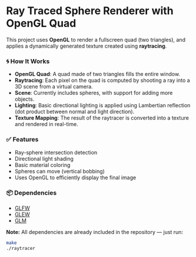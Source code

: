 # Ray Traced Sphere Renderer with OpenGL Quad

This project uses **OpenGL** to render a fullscreen quad (two triangles), and applies a dynamically generated texture created using **raytracing**.

### 🌀 How It Works

- **OpenGL Quad**: A quad made of two triangles fills the entire window.
- **Raytracing**: Each pixel on the quad is computed by shooting a ray into a 3D scene from a virtual camera.
- **Scene**: Currently includes spheres, with support for adding more objects.
- **Lighting**: Basic directional lighting is applied using Lambertian reflection (dot product between normal and light direction).
- **Texture Mapping**: The result of the raytracer is converted into a texture and rendered in real-time.

### ✅ Features

- Ray-sphere intersection detection
- Directional light shading
- Basic material coloring
- Spheres can move (vertical bobbing)
- Uses OpenGL to efficiently display the final image

### 📦 Dependencies

- [GLFW](https://www.glfw.org/)
- [GLEW](http://glew.sourceforge.net/)
- [GLM](https://github.com/g-truc/glm)

**Note:** All dependencies are already included in the repository — just run:

```bash
make
./raytracer
